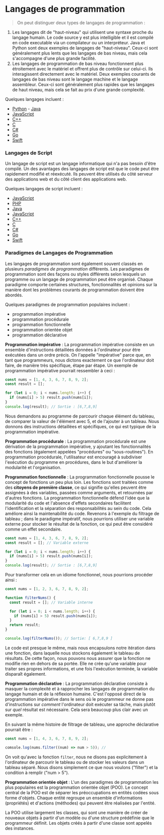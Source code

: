 # Langages de programmation

>On peut distinguer deux types de langages de programmation :

1. Les langages dit de "haut-niveau" qui utilisent une syntaxe proche du langage humain. Le code source y est plus intelligible et il est compilé en code executable via un compilateur ou un interpréteur. Java et Python sont deux exemples de langages de "haut-niveau". Ceux-ci sont généralement plus lents que les langages de bas niveau, mais cela s'accompagne d'une plus grande facilité. 
2. Les langages de programmation de bas niveau fonctionnent plus étroitement avec le matériel et offrent plus de contrôle sur celui-ci. Ils interagissent directement avec le matériel. Deux exemples courants de langages de bas niveau sont le langage machine et le langage assembleur. Ceux-ci sont généralement plus rapides que les langages de haut niveau, mais cela se fait au prix d'une grande complexité.

Quelques langages incluent : 

- [Python](https://www.python.org) - [Java](https://www.java.com/) 
- [JavaScript](https://www.javascript.com/) 
- [C++](https://www.cplusplus.com/) 
- [C](Pas-de-site-web)
- [C#](Pas-de-site-web) 
- [Go](https://www.go.dev/) 
- [Swift](https://developer.apple.com/swift/)

### Langages de Script 

Un langage de script est un langage informatique qui n'a pas besoin d'être compilé. Un des avantages des langages de script est que le code peut être rapidement modifié et réexécuté. Ils peuvent être utilisés du côté serveur des applications web et du côté client des applications web.

Quelques langages de script incluent : 

- [JavaScript](https://www.javascript.com/) 
- [PHP](https://www.php.net/) 
- [Java](https://www.java.com/) 
- [JavaScript](https://www.javascript.com/) 
- [C++](https://www.cplusplus.com/) 
- [C](Pas-de-siteweb) 
- [C#](Pas-de-site-web) 
- [Go](https://www.go.dev/) 
- [Swift](https://developer.apple.com/swift/) 

### Paradigmes de Langages de Programmation 

Les langages de programmation sont également souvent classés en plusieurs _paradigmes de programmation_ différents. Les paradigmes de programmation sont des façons ou styles différents selon lesquels un programme ou un langage de programmation peut être organisé. Chaque paradigme comporte certaines structures, fonctionnalités et opinions sur la manière dont les problèmes courants de programmation doivent être abordés.

Quelques paradigmes de programmation populaires incluent : 

- programmation impérative 
- programmation procédurale 
- programmation fonctionnelle 
- programmation orientée objet 
- programmation déclarative 

**Programmation impérative** : La programmation impérative consiste en un ensemble d'instructions détaillées données à l'ordinateur pour être exécutées dans un ordre précis. On l'appelle "impérative" parce que, en tant que programmeurs, nous dictons exactement ce que l'ordinateur doit faire, de manière très spécifique, étape par étape. Un exemple de programmation impérative pourrait ressembler à ceci : 

```javascript 
const nums = [1, 4, 3, 6, 7, 8, 9, 2]; 
const result = [];

for (let i = 0; i < nums.length; i++) {
  if (nums[i] > 5) result.push(nums[i]);
}
console.log(result); // Sortie : [6,7,8,9] 
```

Nous demandons au programme de parcourir chaque élément du tableau, de comparer la valeur de l'élément avec 5, et de l'ajouter à un tableau. Nous donnons des instructions détaillées et spécifiques, ce qui est typique de la programmation impérative. 

**Programmation procédurale** : La programmation procédurale est une dérivation de la programmation impérative, y ajoutant les fonctionnalités des fonctions (également appelées "procédures" ou "sous-routines"). En programmation procédurale, l'utilisateur est encouragé à subdiviser l'exécution du programme en procédures, dans le but d'améliorer la modularité et l'organisation. 

**Programmation fonctionnelle** : La programmation fonctionnelle pousse le concept de fonctions un peu plus loin. Les fonctions sont traitées comme des **citoyens de première classe**, ce qui signifie qu'elles peuvent être assignées à des variables, passées comme arguments, et retournées par d'autres fonctions. La programmation fonctionnelle défend l'idée que la modularité du code et l'absence d'effets secondaires facilitent l'identification et la séparation des responsabilités au sein du code. Cela améliore ainsi la maintenabilité du code. Revenons à l'exemple du filtrage de tableau ; dans le paradigme impératif, nous pourrions utiliser une variable externe pour stocker le résultat de la fonction, ce qui peut être considéré comme un effet secondaire. 

```javascript 
const nums = [1, 4, 3, 6, 7, 8, 9, 2];
const result = []; // Variable externe

for (let i = 0; i < nums.length; i++) { 
  if (nums[i] > 5) result.push(nums[i]); 
} 
console.log(result); // Sortie : [6,7,8,9] 
``` 

Pour transformer cela en un idiome fonctionnel, nous pourrions procéder ainsi :

```javascript
const nums = [1, 2, 3, 6, 7, 8, 9, 2];

function filterNums() {
  const result = []; // Variable interne

  for (let i = 0; i < nums.length; i++) {
    if (nums[i] > 5) result.push(nums[i]);
  }
  return result;
}

console.log(filterNums()); // Sortie: [ 6,7,8,9 ]
```

Le code est presque le même, mais nous encapsulons notre itération dans une fonction, dans laquelle nous stockons également le tableau de résultats. De cette façon, nous pouvons nous assurer que la fonction ne modifie rien en dehors de sa portée. Elle ne crée qu'une variable pour traiter ses propres informations, et une fois l'exécution terminée, la variable disparaît également.

**Programmation déclarative** : La programmation déclarative consiste à masquer la complexité et à rapprocher les langages de programmation du langage humain et de la réflexion humaine. C'est l'opposé direct de la programmation impérative dans le sens où le programmeur ne donne pas d'instructions sur _comment_ l'ordinateur doit exécuter sa tâche, mais plutôt sur _quel_ résultat est nécessaire. Cela sera beaucoup plus clair avec un exemple. 

En suivant la même histoire de filtrage de tableau, une approche déclarative pourrait être : 

```javascript
const nums = [1, 4, 3, 6, 7, 8, 9, 2];

comsole.log(nums.filter((num) => num > 5)); //
```

On voit qu'avec la fonction `filter`, nous ne disons pas explicitement à l'ordinateur de parcourir le tableau ou de stocker les valeurs dans un tableau séparé. Nous disons simplement ce que nous voulons ("filter") et la condition à remplir ("num > 5"). 

**Programmation orientée objet** : L'un des paradigmes de programmation les plus populaires est la programmation orientée objet (POO). Le concept central de la POO est de séparer les préoccupations en entités codées sous forme d'objets. Chaque entité regroupe un ensemble d'informations (propriétés) et d'actions (méthodes) qui peuvent être réalisées par l'entité. 

La POO utilise largement les classes, qui sont une manière de créer de nouveaux objets à partir d'un modèle ou d'une structure prédéfinie que le programmeur définit. Les objets créés à partir d'une classe sont appelés des instances. 